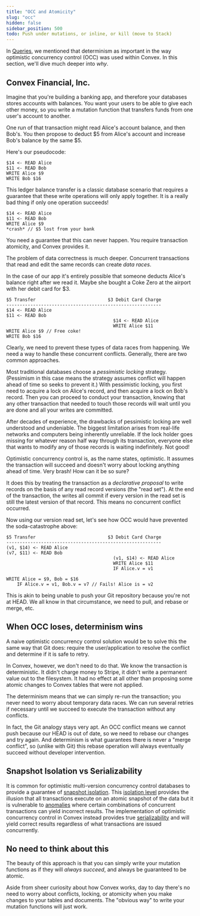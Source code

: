 ```yaml
---
title: "OCC and Atomicity"
slug: "occ"
hidden: false
sidebar_position: 500
todo: Push under mutations, or inline, or kill (move to Stack)
---
```


In [Queries](/docs/functions/query-functions.mdx), we mentioned that determinism
as important in the way optimistic concurrency control (OCC) was used within
Convex. In this section, we'll dive much deeper into _why_.

## Convex Financial, Inc.

Imagine that you're building a banking app, and therefore your databases stores
accounts with balances. You want your users to be able to give each other money,
so you write a mutation function that transfers funds from one user's account to
another.

One run of that transaction might read Alice's account balance, and then Bob's.
You then propose to deduct $5 from Alice's account and increase Bob's balance by
the same $5.

Here's our pseudocode:

```
$14 <- READ Alice
$11 <- READ Bob
WRITE Alice $9
WRITE Bob $16
```

This ledger balance transfer is a classic database scenario that requires a
guarantee that these write operations will only apply together. It is a really
bad thing if only one operation succeeds!

```
$14 <- READ Alice
$11 <- READ Bob
WRITE Alice $9
*crash* // $5 lost from your bank
```

You need a guarantee that this can never happen. You require transaction
atomicity, and Convex provides it.

The problem of data correctness is much deeper. Concurrent transactions that
read and edit the same records can create _data races_.

In the case of our app it's entirely possible that someone deducts Alice's
balance right after we read it. Maybe she bought a Coke Zero at the airport with
her debit card for $3.

```
$5 Transfer                           $3 Debit Card Charge
----------------------------------------------------------
$14 <- READ Alice
$11 <- READ Bob
                                        $14 <- READ Alice
                                        WRITE Alice $11
WRITE Alice $9 // Free coke!
WRITE Bob $16
```

Clearly, we need to prevent these types of data races from happening. We need a
way to handle these concurrent conflicts. Generally, there are two common
approaches.

Most traditional databases choose a _pessimistic locking_ strategy. (Pessimism
in this case means the strategy assumes conflict will happen ahead of time so
seeks to prevent it.) With pessimistic locking, you first need to acquire a lock
on Alice's record, and then acquire a lock on Bob's record. Then you can proceed
to conduct your transaction, knowing that any other transaction that needed to
touch those records will wait until you are done and all your writes are
committed.

After decades of experience, the drawbacks of pessimistic locking are well
understood and undeniable. The biggest limitation arises from real-life networks
and computers being inherently unreliable. If the lock holder goes missing for
whatever reason half way through its transaction, everyone else that wants to
modify any of those records is waiting indefinitely. Not good!

Optimistic concurrency control is, as the name states, optimistic. It assumes
the transaction will succeed and doesn't worry about locking anything ahead of
time. Very brash! How can it be so sure?

It does this by treating the transaction as a _declarative proposal_ to write
records on the basis of any read record versions (the "read set"). At the end of
the transaction, the writes all commit if every version in the read set is still
the latest version of that record. This means no concurrent conflict occurred.

Now using our version read set, let's see how OCC would have prevented the
soda-catastrophe above:

```
$5 Transfer                           $3 Debit Card Charge
----------------------------------------------------------
(v1, $14) <- READ Alice
(v7, $11) <- READ Bob
                                        (v1, $14) <- READ Alice
                                        WRITE Alice $11
                                        IF Alice.v = v1

WRITE Alice = $9, Bob = $16
    IF Alice.v = v1, Bob.v = v7 // Fails! Alice is = v2
```

This is akin to being unable to push your Git repository because you're not at
HEAD. We all know in that circumstance, we need to pull, and rebase or merge,
etc.

## When OCC loses, determinism wins

A naive optimistic concurrency control solution would be to solve this the same
way that Git does: require the user/application to resolve the conflict and
determine if it is safe to retry.

In Convex, however, we don't need to do that. We know the transaction is
deterministic. It didn't charge money to Stripe, it didn't write a permanent
value out to the filesystem. It had no effect at all other than proposing some
atomic changes to Convex tables that were not applied.

The determinism means that we can simply re-run the transaction; you never need
to worry about temporary data races. We can run several retries if necessary
until we succeed to execute the transaction without any conflicts.

<Admonition type="tip">

In fact, the Git analogy stays very apt. An OCC conflict means we cannot push
because our HEAD is out of date, so we need to rebase our changes and try again.
And determinism is what guarantees there is never a "merge conflict", so (unlike
with Git) this rebase operation will always eventually succeed without developer
intervention.

</Admonition>

## Snapshot Isolation vs Serializability

It is common for optimistic multi-version concurrency control databases to
provide a guarantee of
[snapshot isolation](https://en.wikipedia.org/wiki/Snapshot_isolation). This
[isolation level](<https://en.wikipedia.org/wiki/Isolation_(database_systems)>)
provides the illusion that all transactions execute on an atomic snapshot of the
data but it is vulnerable to
[anomalies](https://en.wikipedia.org/wiki/Snapshot_isolation#Definition) where
certain combinations of concurrent transactions can yield incorrect results. The
implementation of optimistic concurrency control in Convex instead provides true
[serializability](https://en.wikipedia.org/wiki/Serializability) and will yield
correct results regardless of what transactions are issued concurrently.

## No need to think about this

The beauty of this approach is that you can simply write your mutation functions
as if they will _always succeed_, and always be guaranteed to be atomic.

Aside from sheer curiosity about how Convex works, day to day there's no need to
worry about conflicts, locking, or atomicity when you make changes to your
tables and documents. The "obvious way" to write your mutation functions will
just work.
